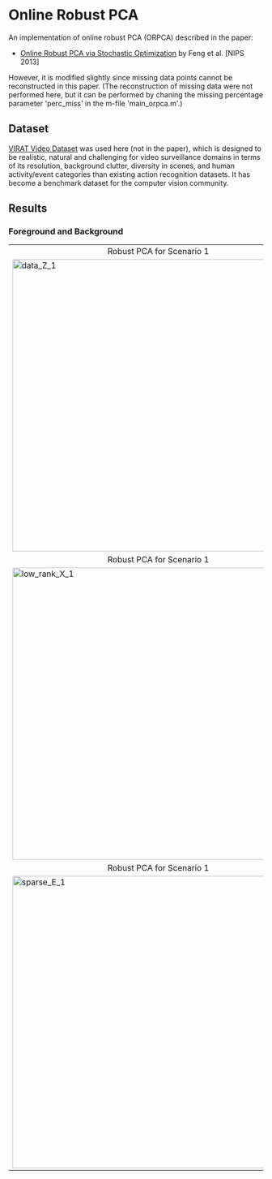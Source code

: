 # Online Robust PCA
An implementation of online robust PCA (ORPCA) described in the paper: 
* [Online Robust PCA via Stochastic Optimization](https://papers.nips.cc/paper/5131-online-robust-pca-via-stochastic-optimization) by Feng et al. [NIPS 2013]     

However, it is modified slightly since missing data points cannot be reconstructed in this paper. (The reconstruction of missing data were not performed here, but it can be performed by chaning the missing percentage parameter 'perc_miss' in the m-file 'main_orpca.m'.)

## Dataset
[VIRAT Video Dataset](https://viratdata.org) was used here (not in the paper), which is designed to be realistic, natural and challenging for video surveillance domains in terms of its resolution, background clutter, diversity in scenes, and human activity/event categories than existing action recognition datasets. It has become a benchmark dataset for the computer vision community.

## Results
### Foreground and Background
<table align='center'>
<tr align='center'>
<td> Robust PCA for Scenario 1 </td>
<td> Robust PCA for Scenario 2 </td>
<td> Robust subspace clustering for Scenario 1 </td>
<td> Robust subspace clustering for Scenario 2 </td>
</tr>
<tr>
<td><img width="576" alt="data_Z_1" src="https://user-images.githubusercontent.com/67979833/87624863-c229df80-c6f6-11ea-85c3-b68e448fc8ca.png">
<td><img width="576" alt="data_Z_2" src="https://user-images.githubusercontent.com/67979833/87624864-c229df80-c6f6-11ea-9f7a-53fab3f3a1d5.png">
<td><img width="576" alt="data_Z_3" src="https://user-images.githubusercontent.com/67979833/87624867-c229df80-c6f6-11ea-83ec-ab7e5610b6c7.png">
<td><img width="576" alt="data_Z_4" src="https://user-images.githubusercontent.com/67979833/87624868-c2c27600-c6f6-11ea-95d1-1f870a879d1f.png">
</tr>
<tr align='center'>
<td> Robust PCA for Scenario 1 </td>
<td> Robust PCA for Scenario 2 </td>
<td> Robust subspace clustering for Scenario 1 </td>
<td> Robust subspace clustering for Scenario 2 </td>
</tr>
<tr>
<td><img width="576" alt="low_rank_X_1" src="https://user-images.githubusercontent.com/67979833/87624870-c2c27600-c6f6-11ea-84d9-51189cadcb69.png">
<td><img width="576" alt="low_rank_X_2" src="https://user-images.githubusercontent.com/67979833/87624871-c2c27600-c6f6-11ea-9c8c-220d9683ff48.png">
<td><img width="576" alt="low_rank_X_3" src="https://user-images.githubusercontent.com/67979833/87624872-c2c27600-c6f6-11ea-8760-030bcfa8a8f2.png">
<td><img width="576" alt="low_rank_X_4" src="https://user-images.githubusercontent.com/67979833/87624873-c2c27600-c6f6-11ea-91c7-dc86f7074961.png">
</tr>
<tr align='center'>
<td> Robust PCA for Scenario 1 </td>
<td> Robust PCA for Scenario 2 </td>
<td> Robust subspace clustering for Scenario 1 </td>
<td> Robust subspace clustering for Scenario 2 </td>
</tr>
<tr>
<td><img width="576" alt="sparse_E_1" src="https://user-images.githubusercontent.com/67979833/87624874-c35b0c80-c6f6-11ea-9083-52d6e0e709b3.png">
<td><img width="576" alt="sparse_E_2" src="https://user-images.githubusercontent.com/67979833/87624875-c35b0c80-c6f6-11ea-9774-6b8da772387f.png">
<td><img width="576" alt="sparse_E_3" src="https://user-images.githubusercontent.com/67979833/87624876-c35b0c80-c6f6-11ea-8578-1884429359d4.png">
<td><img width="576" alt="sparse_E_4" src="https://user-images.githubusercontent.com/67979833/87624877-c35b0c80-c6f6-11ea-8b68-dc6ad9bb09f0.png">
</tr>
<tr>
</table>
